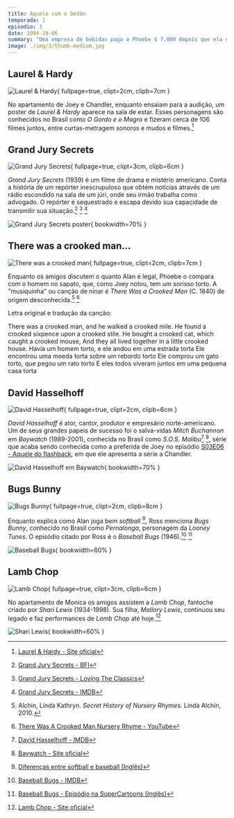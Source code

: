 ```yaml
---
title: Aquele com o Dedão
temporada: 1
episodio: 3
date: 1994-10-06
summary: "Uma empresa de bebidas paga a Phoebe $ 7.000 depois que ela encontra um dedo numa lata de refrigerante."
image: ./img/3/thumb-medium.jpg
---
```


## Laurel & Hardy

![Laurel & Hardy](./img/3/laurel-and-hardy.png){ fullpage=true, clipt=2cm, clipb=7cm }

No apartamento de Joey e Chandler, enquanto ensaiam para a audição, um poster
de *Laurel & Hardy* aparece na sala de estar. Esses personagens são conhecidos
no Brasil como *O Gordo e o Magro* e fizeram cerca de 106 filmes juntos, entre
curtas-metragem sonoros e mudos e filmes.[^laurel-and-hardy-site]

[^laurel-and-hardy-site]: [Laurel & Hardy - Site oficial](http://www.laurel-and-hardy.com/)

## Grand Jury Secrets

![Grand Jury Secrets](./img/3/grand-jury-secrets.png){ fullpage=true, clipt=3cm, clipb=6cm }

<!-- {"latex":[{"begin":{"tag":"col-1","width":0.5}}]} -->

*Grand Jury Secrets* (1939) é um filme de drama e mistério americano. Conta a história de
um repórter inescrupuloso que obtém notícias através de um rádio escondido na
sala de um júri, onde seu irmão trabalha como advogado. O repórter é sequestrado
e escapa devido sua capacidade de transmitir sua situação.[^jury-bfi] [^jury-loving]
[^jury-imdb]

<!--{"latex":[{"end":{"tag":"col-1"}},{"begin":{"tag":"col-2","width":0.5}}]}-->

![Grand Jury Secrets poster](./img/3/grand-jury-secrets-poster.jpg){ bookwidth=70% }

<!--{"latex":[{"end":{"tag":"col-2"}}]}-->

[^jury-bfi]: [Grand Jury Secrets - BFI](https://www.bfi.org.uk/films-tv-people/4ce2b6ab720c8)
[^jury-loving]: [Grand Jury Secrets - Loving The Classics](https://www.lovingtheclassics.com/by-title/g/grand-jury-secrets-1939.html)
[^jury-imdb]: [Grand Jury Secrets - IMDB](https://www.imdb.com/title/tt0031390/)

## There was a crooked man...

![There was a crooked man](./img/3/crooked-man.png){ fullpage=true, clipt=2cm, clipb=7cm }

<cena>
  <phoebe
    original="- From the nursery rhyme. 'There was a crooked man, Who had a crooked smile, Who lived in a shoe, For a... while...'"
    traducao="- Da musiquinha. 'Havia um cara de sorriso torto. E morava no sapato, por um... tempo..."
  ></phoebe>
</cena>

Enquanto os amigos discutem o quanto Alan é legal, Phoebe o compara com o homem no sapato,
que, como Joey notou, tem um sorisso torto. A "musiquinha" ou canção de ninar
é *There Was a Crooked Man* (C. 1840) de origem desconhecida.[^crooked-alchin]
[^crooked-yt]

Letra original e tradução da canção:

<musica>
  <letra slot="original">
    There was a crooked man, and he walked a crooked mile.
    He found a crooked sixpence upon a crooked stile.
    He bought a crooked cat, which caught a crooked mouse,
    And they all lived together in a little crooked house.
  </letra>
  <letra slot="traducao">
    Havia um homem torto, e ele andou em uma estrada torta
    Ele encontrou uma moeda torta sobre um rebordo torto
    Ele comprou um gato torto, que pegou um rato torto
    E eles todos viveram juntos em uma pequena casa torta
  </letra>
</musica>

[^crooked-yt]: [There Was A Crooked Man Nursery Rhyme - YouTube](https://www.youtube.com/watch?v=WqyUOlz_6i4)
[^crooked-alchin]: Alchin, Linda Kathryn. *Secret History of Nursery Rhymes.* Linda Alchin, 2010.

## David Hasselhoff

![David Hasselhoff](./img/3/david-hasselhoff.png){ fullpage=true, clipt=2cm, clipb=6cm }

<cena no-breakable>
  <chandler
    original="- I'd marry him just for his David Hasselhoff impression alone."
    traducao="- Eu casaria por causa da imitação de David Hasselholff."
  ></chandler>
</cena>

*David Hasselhoff* é ator, cantor, produtor e empresário norte-americano. Um de seus
grandes papeis de sucesso foi o salva-vidas *Mitch Buchannon* em *Baywatch*
(1989-2001), conhecida no Brasil como *S.O.S. Malibu*[^hasselhoff-imdb] [^baywatch-site],
série que acaba sendo conhecida como a preferida de Joey no episódio
[S03E06 - Aquele do flashback](/temporada/3/episodio/6/), em que ele apresenta
a série a Chandler.

![David Hasselhoff em Baywatch](./img/3/david-hasselhoff-baywatch.jpg){ bookwidth=70% }

[^hasselhoff-imdb]: [David Hasselhoff - IMDB](https://www.imdb.com/name/nm0001327/)
[^baywatch-site]: [Baywatch - Site oficial](https://www.baywatch.com/)

## Bugs Bunny

![Bugs Bunny](./img/3/bugs-bunny.png){ fullpage=true, clipt=2cm, clipb=8cm }

<cena>
  <ross
    original="- He was like that Bugs Bunny cartoon where Bugs is playing all the positions."
    traducao="- Ele parecia o Pernalonga no desenho em que jogava em todas as posições."
  ></ross>
</cena>

<!-- {"latex":[{"begin":{"tag":"col-1","width":0.5}}]} -->

Enquanto explica como Alan joga bem *softball* [^baseball-vs-softball],
Ross menciona *Bugs Bunny*, conhecido no Brasil como *Pernalonga*, personagem da
*Looney Tunes*. O episódio citado por Ross é o
*Baseball Bugs* (1946).[^baseball-bugs-imdb] [^baseball-bugs-sc]

<!--{"latex":[{"end":{"tag":"col-1"}},{"begin":{"tag":"col-2","width":0.5}}]}-->

![Baseball Bugs](./img/3/baseball-bugs.jpg){ bookwidth=60% }

<!--{"latex":[{"end":{"tag":"col-2"}}]}-->

[^baseball-bugs-imdb]: [Baseball Bugs - IMDB](https://www.imdb.com/title/tt0038333/)
[^baseball-bugs-sc]: [Baseball Bugs - Episódio na SuperCartoons (Inglês)](https://www.supercartoons.net/cartoon/629/bugs-bunny-baseball-bugs.html)
[^baseball-vs-softball]: [Diferenças entre softball e baseball (Inglês)](https://www.dummies.com/sports/fantasy-sports/fantasy-baseball/the-differences-between-softball-and-baseball/)

## Lamb Chop

![Lamb Chop](./img/3/lamb-chop.png){ fullpage=true, clipt=3cm, clipb=6cm }

<cena>
  <chandler
    original="- If I had a sock on my hand for 30 years, it'd be talking too."
    traducao="- Se eu usasse uma meia na mão por 30 anos, ela também ia falar."
  ></chandler>
</cena>

No apartamento de Monica os amigos assistem a *Lamb Chop*, fantoche criado por
*Shari Lewis* (1934-1998). Sua filha, *Mallory Lewis*, continuou seu legado
e faz performances de *Lamb Chop* até hoje.[^lamb-site]

![Shari Lewis](./img/3/shari-lewis.jpg){ bookwidth=60% }

[^lamb-site]: [Lamb Chop - Site oficial](https://mallorylewisandlambchop.com/faqs/)
